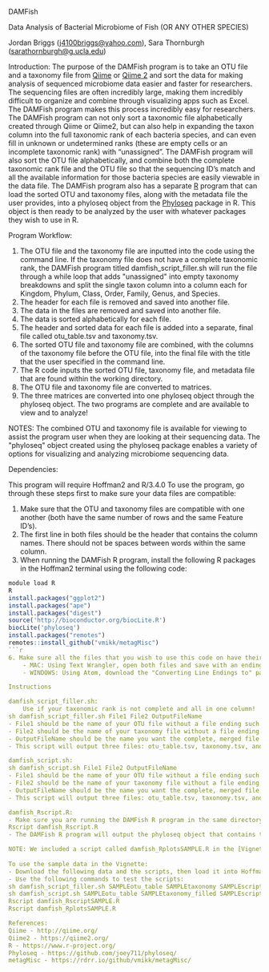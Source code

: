  DAMFish

Data Analysis of Bacterial Microbiome of Fish
(OR ANY OTHER SPECIES)

Jordan Briggs (j4100briggs@yahoo.com), Sara Thornburgh (sarathornburgh@g.ucla.edu)

Introduction:
The purpose of the DAMFish program is to take an OTU file and a taxonomy file from [Qiime](http://qiime.org/) or [Qiime 2](https://qiime2.org/) and sort the data for making analysis of sequenced microbiome data easier and faster for researchers. The sequencing files are often incredibly large, making them incredibly difficult to organize and combine through visualizing apps such as Excel. The DAMFish program makes this process incredibly easy for researchers. The DAMFish program can not only sort a taxonomic file alphabetically created through Qiime or Qiime2, but can also help in expanding the taxon column into the full taxonomic rank of each bacteria species, and can even fill in unknown or undetermined ranks (these are empty cells or an incomplete taxonomic rank) with “unassigned”. The DAMFish program will also sort the OTU file alphabetically, and combine both the complete taxonomic rank file and the OTU file so that the sequencing ID’s match and all the available information for those bacteria species are easily viewable in the data file. The DAMFish program also has a separate [R](https://www.r-project.org/) program that can load the sorted OTU and taxonomy files, along with the metadata file the user provides, into a phyloseq object from the [Phyloseq](https://joey711.github.io/phyloseq/) package in R. This object is then ready to be analyzed by the user with whatever packages they wish to use in R.

Program Workflow:
1. The OTU file and the taxonomy file are inputted into the code using the command line.
	If the taxonomy file does not have a complete taxonomic rank, the DAMFish program titled damfish_script_filler.sh will run the file through a while loop that adds "unassigned" into empty taxonomy breakdowns and split the single taxon column into a column each for Kingdom, Phylum, Class, Order, Family, Genus, and Species.
2. The header for each file is removed and saved into another file.
3. The data in the files are removed and saved into another file.
4. The data is sorted alphabetically for each file.
5. The header and sorted data for each file is added into a separate, final file called otu_table.tsv and taxonomy.tsv.
6. The sorted OTU file and taxonomy file are combined, with the columns of the taxonomy file before the OTU file, into the final file with the title that the user specified in the command line.
7. The R code inputs the sorted OTU file, taxonomy file, and metadata file that are found within the working directory.
8. The OTU file and taxonomy file are converted to matrices.
9. The three matrices are converted into one phyloseq object through the phyloseq object.
The two programs are complete and are available to view and to analyze!

NOTES: The combined OTU and taxonomy file is available for viewing to assist the program user when they are looking at their sequencing data.
The "phyloseq" object created using the phyloseq package enables a variety of options for visualizing and analyzing microbiome sequencing data.
 
Dependencies:

This program will require Hoffman2 and R/3.4.0
To use the program, go through these steps first to make sure your data files are compatible:
1. Make sure that the OTU and taxonomy files are compatible with one another (both have the same number of rows and the same Feature ID’s). 
2. The first line in both files should be the header that contains the column names. There should not be spaces between words within the same column. 
5. When running the DAMFish R program, install the following R packages in the Hoffman2 terminal using the following code:
```r
module load R
R
install.packages("ggplot2")
install.packages("ape")
install.packages("digest")
source('http://bioconductor.org/biocLite.R')
biocLite('phyloseq')
install.packages("remotes")
remotes::install_github("vmikk/metagMisc")
```r
6. Make sure all the files that you wish to use this code on have their line ending in UNIX. This can be accomplished in the following way:
	- MAC: Using Text Wrangler, open both files and save with an ending in UNIX.
	- WINDOWS: Using Atom, download the "Converting Line Endings to" package. Open both files, and then, under packages, click on the package and select Unix. Save the file.

Instructions

damfish_script_filler.sh:
	Use if your taxonomic rank is not complete and all in one column!
sh damfish_script_filler.sh File1 File2 OutputFileName
- File1 should be the name of your OTU file without a file ending such as .tsv
- File2 should be the name of your taxonomy file without a file ending such as .tsv
- OutputFileName should be the name you want the complete, merged file to be, without a file ending such as .tsv
- This script will output three files: otu_table.tsv, taxonomy.tsv, and the combined file with the name of your choice.

damfish_script.sh:
sh damfish_script.sh File1 File2 OutputFileName
- File1 should be the name of your OTU file without a file ending such as .tsv
- File2 should be the name of your taxonomy file without a file ending such as .tsv
- OutputFileName should be the name you want the complete, merged file to have, without a line ending such as .tsv.
- This script will output three files: otu_table.tsv, taxonomy.tsv, and the combined file with the name of your choice.

damfish_Rscript.R:
- Make sure you are running the DAMFish R program in the same directory you ran the DAMFish Bash Program. This is because the DAMFish R program uses the files otu_table.tsv and taxonomy.tsv that were created through the DAMFish program, along with the metadata.tsv that the user provides..
Rscript damfish_Rscript.R
- The DAMFish R program will output the phyloseq object that contains the OTU file, taxonomy file, and the metadata file into a .tsv file called phyloseq_object.tsv for visualization. The phyloseq object will be found in the users’ workspace if the code is run through R itself.

NOTE: We included a script called damfish_RplotsSAMPLE.R in the [Vignette](https://github.com/j4100briggs/Fish-Gut-dataProject199/tree/master/Vignette) folder. This is an example of plots you can create using R with the phyloseq object created from the damfish_Rscript.R program. 
 
To use the sample data in the Vignette:
- Download the following data and the scripts, then load it into Hoffman2 (or clone this github repository): SAMPLEotu_table.tsv SAMPLEtaxonomy.tsv SAMPLEtaxonomy_filled.tsv
- Use the following commands to test the scripts:
sh damfish_script_filler.sh SAMPLEotu_table SAMPLEtaxonomy SAMPLEscript_filler
sh damfish_script.sh SAMPLEotu_table SAMPLEtaxonomy_filled SAMPLEscript
Rscript damfish_RscriptSAMPLE.R
Rscript damfish_RplotsSAMPLE.R

References:
Qiime - http://qiime.org/
Qiime2 - https://qiime2.org/
R - https://www.r-project.org/
Phyloseq - https://github.com/joey711/phyloseq/
metagMisc - https://rdrr.io/github/vmikk/metagMisc/
